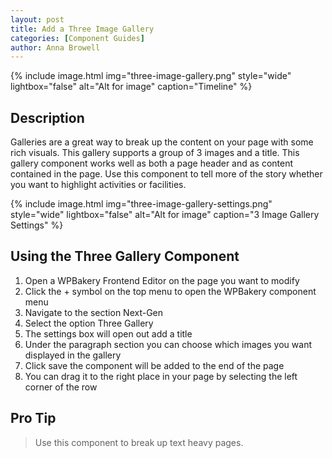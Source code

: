 ```yaml
---
layout: post
title: Add a Three Image Gallery
categories: [Component Guides]
author: Anna Browell
---
```

{% include image.html img="three-image-gallery.png" style="wide" lightbox="false" alt="Alt for image" caption="Timeline" %}


## Description

Galleries are a great way to break up the content on your page with some rich visuals. This gallery supports a group of 3 images and a title. This gallery component works well as both a page header and as content contained in the page. Use this component to tell more of the story whether you want to highlight activities or facilities.

{% include image.html img="three-image-gallery-settings.png" style="wide" lightbox="false" alt="Alt for image" caption="3 Image Gallery Settings" %}


## Using the Three Gallery Component


1. Open a WPBakery Frontend Editor on the page you want to modify
2. Click the + symbol on the top menu to open the WPBakery component menu
3. Navigate to the section Next-Gen
4. Select the option Three Gallery
5. The settings box will open out add a title 
6. Under the paragraph section you can choose which images you want displayed in the gallery
7. Click save the component will be added to the end of the page
8. You can drag it to the right place in your page by selecting the left corner of the row


## Pro Tip
> Use this component to break up text heavy pages.